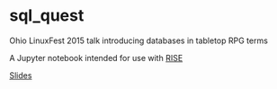 # sql_quest
Ohio LinuxFest 2015 talk introducing databases in tabletop RPG terms

A Jupyter notebook intended for use with [RISE](https://github.com/damianavila/RISE)

[Slides](sqlquest.slides.html)

